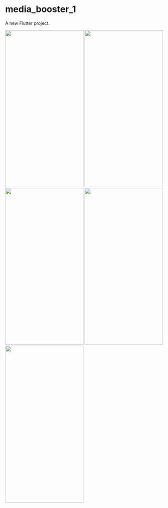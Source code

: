 # media_booster_1

A new Flutter project.

<img src = "https://user-images.githubusercontent.com/113701720/211383267-dc889192-62f8-4f9e-a86f-e3a68d4e84fe.png" height = 500 width = 250>
<img src = "https://user-images.githubusercontent.com/113701720/211383271-38524aa0-3084-46c3-874b-7cbd70e7342b.png" height = 500 width = 250>
<img src = "https://user-images.githubusercontent.com/113701720/211383257-7f6cdda8-7bb8-4e10-aff7-cd6544703de0.png" height = 500 width = 250>
<img src = "https://user-images.githubusercontent.com/113701720/211383259-4719f30d-c09b-48ee-9844-64accee53bc7.png" height = 500 width = 250>
<img src = "https://user-images.githubusercontent.com/113701720/211383262-99ba0a43-40f7-4dda-8cc0-a96aee9abdaf.png" height = 500 width = 250>


